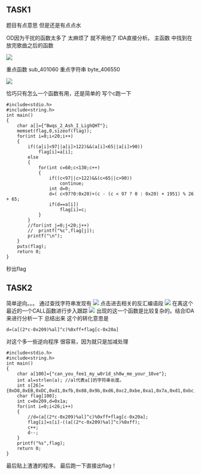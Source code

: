 ## TASK1
题目有点意思 但是还是有点点水

OD因为干扰的函数太多了 太麻烦了 就不用他了
IDA直接分析。  主函数 中找到在放完歌曲之后的函数

![](https://raw.githubusercontent.com/GoldsNow/-/9b6e84ed3b9fa434a3c0b525ec55654a316bb90c/2016-5-15/%E8%A5%BF%E5%AE%89%E7%A7%91%E6%8A%80%E5%A4%A7%E5%AD%A6/4.png)

重点函数 sub_401060 重点字符串 byte_406550

![](https://raw.githubusercontent.com/GoldsNow/-/9b6e84ed3b9fa434a3c0b525ec55654a316bb90c/2016-5-15/%E8%A5%BF%E5%AE%89%E7%A7%91%E6%8A%80%E5%A4%A7%E5%AD%A6/5.png)

恰巧只有怎么一个函数有用，还是简单的
写个c跑一下

	#include<stdio.h>
	#include<string.h>
	int main()
	{
		char a[]={"Bwqs_2_Ash_I_LighQHT"};
		memset(flag,0,sizeof(flag));
		for(int i=0;i<20;i++)
		{
			if((a[i]<97||a[i]>122)&&(a[i]<65||a[i]>90))
				flag[i]=a[i];
			else
			{
				for(int c=60;c<130;c++)
				{
					if((c<97||c>122)&&(c<65||c>90))
						continue;
					int d=0;
					d=( c<97?0:0x20)+(c - (c < 97 ? 0 : 0x20) + 1951) % 26 + 65;
					if(d==a[i])
						flag[i]=c;
				}
			}
			//for(int j=0;j<20;j++)
			//	printf("%c",flag[j]);
			printf("\n");
		} 
		puts(flag);
		return 0; 
	} 
秒出flag



## TASK2
简单逆向。。。
通过查找字符串发现有 
![](https://raw.githubusercontent.com/GoldsNow/-/49ed5bd40f8342595614a184eef133d266ecff49/2016-5-15/%E8%A5%BF%E5%AE%89%E7%A7%91%E6%8A%80%E5%A4%A7%E5%AD%A6/1.png)
点击进去相关的反汇编语段
![](https://raw.githubusercontent.com/GoldsNow/-/49ed5bd40f8342595614a184eef133d266ecff49/2016-5-15/%E8%A5%BF%E5%AE%89%E7%A7%91%E6%8A%80%E5%A4%A7%E5%AD%A6/2.png)
在离这个最近的一个CALL函数进行步入跟踪
![](https://raw.githubusercontent.com/GoldsNow/-/49ed5bd40f8342595614a184eef133d266ecff49/2016-5-15/%E8%A5%BF%E5%AE%89%E7%A7%91%E6%8A%80%E5%A4%A7%E5%AD%A6/3.png)
出现的这一个函数是比较复杂的。结合IDA来进行分析一下
总结出来 这个的转化意思是

	d=(a[(2*c-0x209)%al]^c)%0xff+flag[c-0x20a]
对这个多一些逆向程序 很容易，因为就只是加减处理

	#include<stdio.h>
	#include<string.h>
	int main()
	{
		char a[100]={"can_you_fee1_my_w0r1d_sh0w_me_your_10ve"};
		int al=strlen(a); //al代表a[]的字符串长度。 
		int s[26]={0xD8,0xEB,0xDC,0xd1,0xfb,0x88,0x9b,0xd6,0xc2,0xbe,0xa1,0x7a,0xd1,0xbc,0x9e,0xbf,0xa7,0xb3,0x5c,0xa4,0x7a,0x8f,0x63,0xd3,0xaf,0xd4};
		char flag[100];
		int c=0x209,d=0x1a;
		for(int i=0;i<26;i++)
		{
			//d=(a[(2*c-0x209)%al]^c)%0xff+flag[c-0x20a];
			flag[i]=s[i]-((a[(2*c-0x209)%al]^c)%0xff);
			c++;
			d--;
		}
		printf("%s",flag);
		return 0;
	}
最后贴上渣渣的程序。
最后跑一下直接出flag！